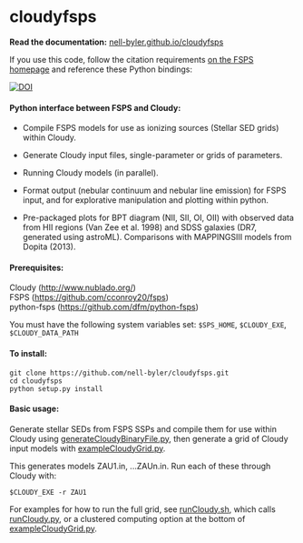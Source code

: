 # cloudyfsps

**Read the documentation:** [nell-byler.github.io/cloudyfsps](http://nell-byler.github.io/cloudyfsps/)

If you use this code, follow the citation requirements [on the FSPS homepage](https://github.com/cconroy20/fsps) and reference these Python bindings:

[![DOI](https://zenodo.org/badge/47210025.svg)](https://zenodo.org/badge/latestdoi/47210025)

#### Python interface between FSPS and Cloudy:
* Compile FSPS models for use as ionizing sources (Stellar SED grids) within Cloudy.

* Generate Cloudy input files, single-parameter or grids of parameters.

* Running Cloudy models (in parallel).

* Format output (nebular continuum and nebular line emission) for FSPS
  input, and for explorative manipulation and plotting within python.
  
* Pre-packaged plots for BPT diagram (NII, SII, OI, OII) with observed
  data from HII regions (Van Zee et al. 1998) and SDSS galaxies (DR7,
  generated using astroML). Comparisons with MAPPINGSIII models from
  Dopita (2013).

#### Prerequisites:
Cloudy (http://www.nublado.org/)  
FSPS (https://github.com/cconroy20/fsps)  
python-fsps (https://github.com/dfm/python-fsps)  

You must have the following system variables set: 
`$SPS_HOME`, `$CLOUDY_EXE`, `$CLOUDY_DATA_PATH`

#### To install:
```
git clone https://github.com/nell-byler/cloudyfsps.git 
cd cloudyfsps 
python setup.py install 
```

#### Basic usage:
Generate stellar SEDs from FSPS SSPs and compile them for use within Cloudy using [generateCloudyBinaryFile.py](demos/generateCloudyBinaryFile.py), then generate a grid of Cloudy input models with [exampleCloudyGrid.py](demos/exampleCloudyGrid.py).

This generates models ZAU1.in, ...ZAUn.in. Run each of these through Cloudy with:  
```
$CLOUDY_EXE -r ZAU1
```
For examples for how to run the full grid, see [runCloudy.sh](scripts/runCloudy.sh), which calls [runCloudy.py](scripts/runCloudy.py), or a clustered computing option at the bottom of [exampleCloudyGrid.py](demos/exampleCloudyGrid.py).

